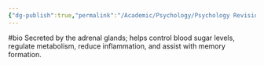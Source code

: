 ```yaml
---
{"dg-publish":true,"permalink":"/Academic/Psychology/Psychology Revision/Concepts/Cortisol/"}
---
```


#bio 
Secreted by the adrenal glands; helps control blood sugar levels, regulate metabolism, reduce inflammation, and assist with memory formation.